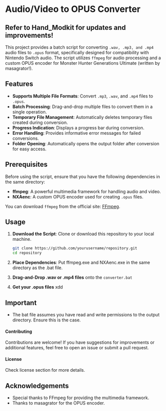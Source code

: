 # Audio/Video to OPUS Converter

## Refer to Hand_Modkit for updates and improvements!

This project provides a batch script for converting `.wav, .mp3, and .mp4` audio files to `.opus` format, specifically designed for compatibility with Nintendo Switch audio. The script utilizes `ffmpeg` for audio processing and a custom OPUS encoder for Monster Hunter Generations Ultimate (written by masagrator!).

## Features

- **Supports Multiple File Formats**: Convert `.mp3`, `.wav`, and  `.mp4` files to `.opus`.
- **Batch Processing**: Drag-and-drop multiple files to convert them in a single operation.
- **Temporary File Management**: Automatically deletes temporary files created during conversion.
- **Progress Indication**: Displays a progress bar during conversion.
- **Error Handling**: Provides informative error messages for failed conversions.
- **Folder Opening**: Automatically opens the output folder after conversion for easy access.

## Prerequisites

Before using the script, ensure that you have the following dependencies in the same directory:

- **ffmpeg**: A powerful multimedia framework for handling audio and video.
- **NXAenc**: A custom OPUS encoder used for creating `.opus` files.

You can download `ffmpeg` from the official site: [FFmpeg](https://ffmpeg.org/download.html).

## Usage

1. **Download the Script**: Clone or download this repository to your local machine.
   
   ```bash
   git clone https://github.com/yourusername/repository.git
   cd repository
2. **Place Dependencies**: Put ffmpeg.exe and NXAenc.exe in the same directory as the .bat file.
3. **Drag-and-Drop .wav or .mp4 files** onto the `converter.bat`
4. **Get your .opus files** xdd

## Important
- The bat file assumes you have read and write permissions to the output directory. Ensure this is the case.

#### Contributing
Contributions are welcome! If you have suggestions for improvements or additional features, feel free to open an issue or submit a pull request.

#### License
Check license section for more details.

## Acknowledgements
- Special thanks to FFmpeg for providing the multimedia framework.
- Thanks to masagrator for the OPUS encoder.
